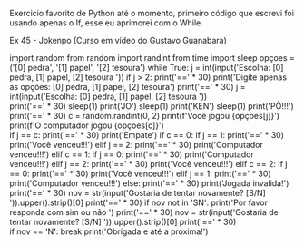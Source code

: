 Exercicio favorito de Python até o momento, primeiro código que escrevi foi usando apenas o If, esse eu aprimorei com o While.

Ex 45 - Jokenpo (Curso em vídeo do Gustavo Guanabara)

import random
from random import randint
from time import sleep
opçoes = ('[0] pedra', '[1] papel', '[2] tesoura')
while True:	
	j = int(input('Escolha: [0] pedra, [1] papel, [2] tesoura '))
	if j > 2:
		print('==' * 30)
		print('Digite apenas as opções: [0] pedra, [1] papel, [2] tesoura')
		print('==' * 30)
		j = int(input('Escolha: [0] pedra, [1] papel, [2] tesoura '))	
	print('==' * 30)
	sleep(1)
	print('JO')
	sleep(1)
	print('KEN')
	sleep(1)
	print('PÔ!!!')
	print('==' * 30)
	c = random.randint(0, 2)
	print(f'Você jogou {opçoes[j]}')
	print(f'O computador jogou {opçoes[c]}')	
	if j == c:
		print('==' * 30)
		print('Empate')
	if c == 0:
		if j == 1:
			print('==' * 30)
			print('Você venceu!!!')
		elif j == 2:
			print('==' * 30)
			print('Computador venceu!!!')
	elif c == 1:
		 if j == 0:
		 	print('==' * 30)
		 	print('Computador venceu!!!')
		 elif j == 2:
		 	print('==' * 30)
		 	print('Você venceu!!!')
	elif c == 2:
	 	if j == 0:
	 		print('==' * 30)
	 		print('Você venceu!!!')
	 	elif j == 1:
	 		print('==' * 30)
	 		print('Computador venceu!!!')
	else:
	 	 print('==' * 30)
	 	 print('Jogada invalida!')
	print('==' * 30)
	nov = str(input('Gostaria de tentar novamente? [S/N] ')).upper().strip()[0]
	print('==' * 30)
	if nov not in 'SN':
		print('Por favor responda com sim ou não ')
		print('==' * 30)
		nov = str(input('Gostaria de tentar novamente? [S/N] ')).upper().strip()[0]
		print('==' * 30) 	 
	if nov == 'N':
		break
print('Obrigada e até a proxima!')


